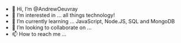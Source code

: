 - 👋 Hi, I’m @AndrewOeuvray
- 👀 I’m interested in ... all things technology!
- 🌱 I’m currently learning ... JavaScript, Node.JS, SQL and MongoDB
- 💞️ I’m looking to collaborate on ...
- 📫 How to reach me ...

<!---
AndrewOeuvray/AndrewOeuvray is a ✨ special ✨ repository because its `README.md` (this file) appears on your GitHub profile.
You can click the Preview link to take a look at your changes.
--->
